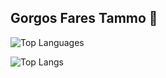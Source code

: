 ## Gorgos Fares Tammo 👋

![Top Languages](https://github-readme-stats.vercel.app/api/top-langs/?username=Gorgostammos&layout=compact)

![Top Langs](https://github-readme-stats.vercel.app/api/top-langs/?username=Gorgostammos&langs_count=8)
















